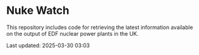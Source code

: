 # Nuke Watch

This repository includes code for retrieving the latest information available on the output of EDF nuclear power plants in the UK.

Last updated: 2025-03-30 03:03